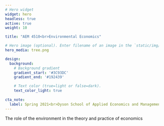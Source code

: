 ```yaml
---
# Hero widget
widget: hero
headless: true
active: true
weight: 10

title: "AEM 4510<br>Environmental Economics"

# Hero image (optional). Enter filename of an image in the `static/img/` folder.
hero_media: tree.png

design:
  background:
    # Background gradient
    gradient_start: '#3C93DC'
    gradient_end: '#192439'

    # Text color (true=light or false=dark).
    text_color_light: true
    
cta_note:
  label: Spring 2021<br>Dyson School of Applied Economics and Management<br>Cornell University
---
```


The role of the environment in the theory and practice of economics